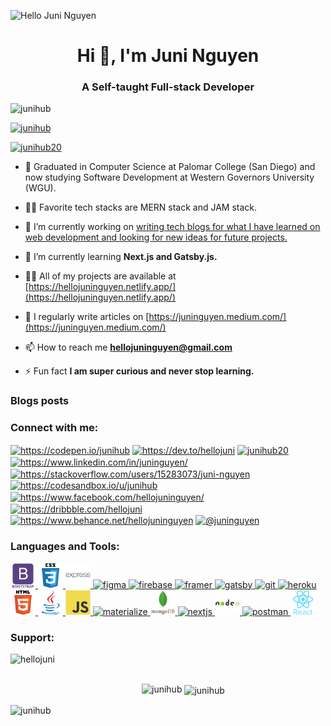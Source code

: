 ![Hello Juni Nguyen](https://res.cloudinary.com/dafolrlpj/image/upload/v1627988551/personal%20stuff/b7wgbev2i2zciqrnnsrb.gif)

<h1 align="center">Hi 👋, I'm Juni Nguyen</h1>
<h3 align="center">A Self-taught Full-stack Developer</h3>

<p align="left"> <img src="https://komarev.com/ghpvc/?username=junihub&label=Profile%20views&color=0e75b6&style=flat" alt="junihub" /> </p>

<p align="left"> <a href="https://github.com/ryo-ma/github-profile-trophy"><img src="https://github-profile-trophy.vercel.app/?username=junihub" alt="junihub" /></a> </p>

<p align="left"> <a href="https://twitter.com/junihub20" target="blank"><img src="https://img.shields.io/twitter/follow/junihub20?logo=twitter&style=for-the-badge" alt="junihub20" /></a> </p>

- 🏫 Graduated in Computer Science at Palomar College (San Diego) and now studying Software Development at Western Governors University (WGU).

- 👩‍💻 Favorite tech stacks are MERN stack and JAM stack.

- 🔭 I’m currently working on [writing tech blogs for what I have learned on web development and looking for new ideas for future projects.](https://juninguyen.medium.com/)

- 🌱 I’m currently learning **Next.js and Gatsby.js.**

- 👨‍💻 All of my projects are available at [https://hellojuninguyen.netlify.app/](https://hellojuninguyen.netlify.app/)

- 📝 I regularly write articles on [https://juninguyen.medium.com/](https://juninguyen.medium.com/)

- 📫 How to reach me **hellojuninguyen@gmail.com**

- ⚡ Fun fact **I am super curious and never stop learning.**

### Blogs posts
<!-- BLOG-POST-LIST:START -->
<!-- BLOG-POST-LIST:END -->

<h3 align="left">Connect with me:</h3>
<p align="left">
<a href="https://codepen.io/junihub" target="blank"><img align="center" src="https://raw.githubusercontent.com/rahuldkjain/github-profile-readme-generator/master/src/images/icons/Social/codepen.svg" alt="https://codepen.io/junihub" height="30" width="40" /></a>
<a href="https://dev.to/hellojuni" target="blank"><img align="center" src="https://cdn.jsdelivr.net/npm/simple-icons@3.0.1/icons/dev-dot-to.svg" alt="https://dev.to/hellojuni" height="30" width="40" /></a>
<a href="https://twitter.com/junihub20" target="blank"><img align="center" src="https://raw.githubusercontent.com/rahuldkjain/github-profile-readme-generator/master/src/images/icons/Social/twitter.svg" alt="junihub20" height="30" width="40" /></a>
<a href="https://linkedin.com/in/juninguyen/" target="blank"><img align="center" src="https://raw.githubusercontent.com/rahuldkjain/github-profile-readme-generator/master/src/images/icons/Social/linked-in-alt.svg" alt="https://www.linkedin.com/in/juninguyen/" height="30" width="40" /></a>
<a href="https://stackoverflow.com/users/15283073/juni-nguyen" target="blank"><img align="center" src="https://raw.githubusercontent.com/rahuldkjain/github-profile-readme-generator/master/src/images/icons/Social/stack-overflow.svg" alt="https://stackoverflow.com/users/15283073/juni-nguyen" height="30" width="40" /></a>
<a href="https://codesandbox.io/u/junihub" target="blank"><img align="center" src="https://cdn.jsdelivr.net/npm/simple-icons@3.0.1/icons/codesandbox.svg" alt="https://codesandbox.io/u/junihub" height="30" width="40" /></a>
<a href="https://fb.com/hellojuninguyen/" target="blank"><img align="center" src="https://raw.githubusercontent.com/rahuldkjain/github-profile-readme-generator/master/src/images/icons/Social/facebook.svg" alt="https://www.facebook.com/hellojuninguyen/" height="30" width="40" /></a>
<a href="https://dribbble.com/hellojuni" target="blank"><img align="center" src="https://raw.githubusercontent.com/rahuldkjain/github-profile-readme-generator/master/src/images/icons/Social/dribbble.svg" alt="https://dribbble.com/hellojuni" height="30" width="40" /></a>
<a href="https://www.behance.net/hellojuninguyen" target="blank"><img align="center" src="https://raw.githubusercontent.com/rahuldkjain/github-profile-readme-generator/master/src/images/icons/Social/behance.svg" alt="https://www.behance.net/hellojuninguyen" height="30" width="40" /></a>
<a href="https://medium.com/@juninguyen" target="blank"><img align="center" src="https://raw.githubusercontent.com/rahuldkjain/github-profile-readme-generator/master/src/images/icons/Social/medium.svg" alt="@juninguyen" height="30" width="40" /></a>
</p>

<h3 align="left">Languages and Tools:</h3>
<p align="left"> <a href="https://getbootstrap.com" target="_blank"> <img src="https://raw.githubusercontent.com/devicons/devicon/master/icons/bootstrap/bootstrap-plain-wordmark.svg" alt="bootstrap" width="40" height="40"/> </a> <a href="https://www.w3schools.com/css/" target="_blank"> <img src="https://raw.githubusercontent.com/devicons/devicon/master/icons/css3/css3-original-wordmark.svg" alt="css3" width="40" height="40"/> </a> <a href="https://expressjs.com" target="_blank"> <img src="https://raw.githubusercontent.com/devicons/devicon/master/icons/express/express-original-wordmark.svg" alt="express" width="40" height="40"/> </a> <a href="https://www.figma.com/" target="_blank"> <img src="https://www.vectorlogo.zone/logos/figma/figma-icon.svg" alt="figma" width="40" height="40"/> </a> <a href="https://firebase.google.com/" target="_blank"> <img src="https://www.vectorlogo.zone/logos/firebase/firebase-icon.svg" alt="firebase" width="40" height="40"/> </a> <a href="https://www.framer.com/" target="_blank"> <img src="https://www.vectorlogo.zone/logos/framer/framer-icon.svg" alt="framer" width="40" height="40"/> </a> <a href="https://www.gatsbyjs.com/" target="_blank"> <img src="https://www.vectorlogo.zone/logos/gatsbyjs/gatsbyjs-icon.svg" alt="gatsby" width="40" height="40"/> </a> <a href="https://git-scm.com/" target="_blank"> <img src="https://www.vectorlogo.zone/logos/git-scm/git-scm-icon.svg" alt="git" width="40" height="40"/> </a> <a href="https://heroku.com" target="_blank"> <img src="https://www.vectorlogo.zone/logos/heroku/heroku-icon.svg" alt="heroku" width="40" height="40"/> </a> <a href="https://www.w3.org/html/" target="_blank"> <img src="https://raw.githubusercontent.com/devicons/devicon/master/icons/html5/html5-original-wordmark.svg" alt="html5" width="40" height="40"/> </a> <a href="https://www.java.com" target="_blank"> <img src="https://raw.githubusercontent.com/devicons/devicon/master/icons/java/java-original.svg" alt="java" width="40" height="40"/> </a> <a href="https://developer.mozilla.org/en-US/docs/Web/JavaScript" target="_blank"> <img src="https://raw.githubusercontent.com/devicons/devicon/master/icons/javascript/javascript-original.svg" alt="javascript" width="40" height="40"/> </a> <a href="https://materializecss.com/" target="_blank"> <img src="https://raw.githubusercontent.com/prplx/svg-logos/5585531d45d294869c4eaab4d7cf2e9c167710a9/svg/materialize.svg" alt="materialize" width="40" height="40"/> </a> <a href="https://www.mongodb.com/" target="_blank"> <img src="https://raw.githubusercontent.com/devicons/devicon/master/icons/mongodb/mongodb-original-wordmark.svg" alt="mongodb" width="40" height="40"/> </a> <a href="https://nextjs.org/" target="_blank"> <img src="https://cdn.worldvectorlogo.com/logos/nextjs-3.svg" alt="nextjs" width="40" height="40"/> </a> <a href="https://nodejs.org" target="_blank"> <img src="https://raw.githubusercontent.com/devicons/devicon/master/icons/nodejs/nodejs-original-wordmark.svg" alt="nodejs" width="40" height="40"/> </a> <a href="https://postman.com" target="_blank"> <img src="https://www.vectorlogo.zone/logos/getpostman/getpostman-icon.svg" alt="postman" width="40" height="40"/> </a> <a href="https://reactjs.org/" target="_blank"> <img src="https://raw.githubusercontent.com/devicons/devicon/master/icons/react/react-original-wordmark.svg" alt="react" width="40" height="40"/> </a> </p>

<h3 align="left">Support:</h3>
<p><a href="https://www.buymeacoffee.com/hellojuninguyen"> <img align="left" src="https://cdn.buymeacoffee.com/buttons/v2/default-yellow.png" height="50" width="210" alt="hellojuni" /></a></p><br><br>

<p><img align="left" src="https://github-readme-stats.vercel.app/api/top-langs?username=junihub&show_icons=true&locale=en&layout=compact" alt="junihub" /></p>

<p>&nbsp;<img align="center" src="https://github-readme-stats.vercel.app/api?username=junihub&show_icons=true&locale=en" alt="junihub" /></p>

<p><img align="center" src="https://github-readme-streak-stats.herokuapp.com/?user=junihub&" alt="junihub" /></p>
